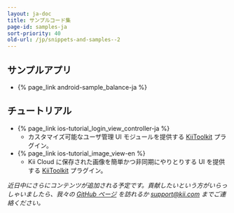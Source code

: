 ```yaml
---
layout: ja-doc
title: サンプルコード集
page-id: samples-ja
sort-priority: 40
old-url: /jp/snippets-and-samples--2
---
```

## サンプルアプリ

* {% page_link android-sample_balance-ja %}

## チュートリアル

* {% page_link ios-tutorial_login_view_controller-ja %}
  * カスタマイズ可能なユーザ管理 UI モジュールを提供する [KiiToolkit](https://github.com/KiiPlatform/KiiToolkit-iOS) プラグイン。
* {% page_link ios-tutorial_image_view-en %}
  * Kii Cloud に保存された画像を簡単かつ非同期にやりとりする UI を提供する [KiiToolkit](https://github.com/KiiPlatform/KiiToolkit-iOS) プラグイン。

_近日中にさらにコンテンツが追加される予定です。貢献したいという方がいらっしゃいましたら、我々の [GitHub ページ](https://github.com/KiiPlatform) を訪れるか [support@kii.com](mailto:support@kii.com) までご連絡ください。_